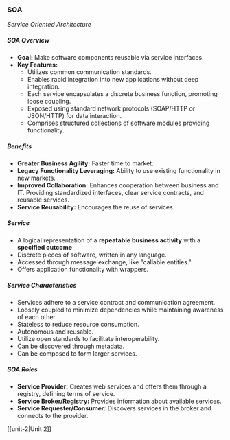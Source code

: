 ### SOA
*Service Oriented Architecture*
##### SOA Overview
- **Goal:** Make software components reusable via service interfaces.
- **Key Features:**
  - Utilizes common communication standards.
  - Enables rapid integration into new applications without deep integration.
  - Each service encapsulates a discrete business function, promoting loose coupling.
  - Exposed using standard network protocols (SOAP/HTTP or JSON/HTTP) for data interaction.
  - Comprises structured collections of software modules providing functionality.

##### Benefits
- **Greater Business Agility:** Faster time to market.
- **Legacy Functionality Leveraging:** Ability to use existing functionality in new markets.
- **Improved Collaboration:** Enhances cooperation between business and IT. Providing standardized interfaces, clear service contracts, and reusable services.
- **Service Reusability:** Encourages the reuse of services.

##### Service
- A logical representation of a **repeatable business activity** with a **specified outcome**
- Discrete pieces of software, written in any language.
- Accessed through message exchange, like "callable entities."
- Offers application functionality with wrappers.

##### Service Characteristics
- Services adhere to a service contract and communication agreement.
- Loosely coupled to minimize dependencies while maintaining awareness of each other.
- Stateless to reduce resource consumption.
- Autonomous and reusable.
- Utilize open standards to facilitate interoperability.
- Can be discovered through metadata.
- Can be composed to form larger services.

##### SOA Roles
- **Service Provider:** Creates web services and offers them through a registry, defining terms of service.
- **Service Broker/Registry:** Provides information about available services.
- **Service Requester/Consumer:** Discovers services in the broker and connects to the provider.

[[unit-2|Unit 2]]

